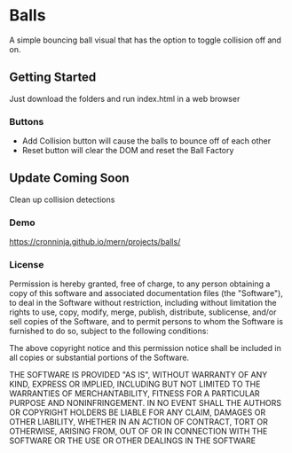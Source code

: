 # Balls
A simple bouncing ball visual that has the option to toggle collision off and on.

## Getting Started
Just download the folders and run index.html in a web browser

### Buttons
- Add Collision button will cause the balls to bounce off of each other
- Reset button will clear the DOM and reset the Ball Factory

## Update Coming Soon
Clean up collision detections

### Demo
https://cronninja.github.io/mern/projects/balls/

### License
Permission is hereby granted, free of charge, to any person obtaining a copy of this software and associated documentation files (the "Software"), to deal in the Software without restriction, including without limitation the rights to use, copy, modify, merge, publish, distribute, sublicense, and/or sell copies of the Software, and to permit persons to whom the Software is furnished to do so, subject to the following conditions:

The above copyright notice and this permission notice shall be included in all copies or substantial portions of the Software.

THE SOFTWARE IS PROVIDED "AS IS", WITHOUT WARRANTY OF ANY KIND, EXPRESS OR IMPLIED, INCLUDING BUT NOT LIMITED TO THE WARRANTIES OF MERCHANTABILITY, FITNESS FOR A PARTICULAR PURPOSE AND NONINFRINGEMENT. IN NO EVENT SHALL THE AUTHORS OR COPYRIGHT HOLDERS BE LIABLE FOR ANY CLAIM, DAMAGES OR OTHER LIABILITY, WHETHER IN AN ACTION OF CONTRACT, TORT OR OTHERWISE, ARISING FROM, OUT OF OR IN CONNECTION WITH THE SOFTWARE OR THE USE OR OTHER DEALINGS IN THE SOFTWARE